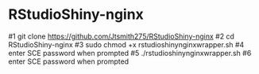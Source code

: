 # RStudioShiny-nginx

#1 git clone https://github.com/Jtsmith275/RStudioShiny-nginx
#2 cd RStudioShiny-nginx
#3 sudo chmod +x rstudioshinynginxwrapper.sh
#4 enter SCE password when prompted
#5 ./rstudioshinynginxwrapper.sh
#6 enter SCE password when prompted
